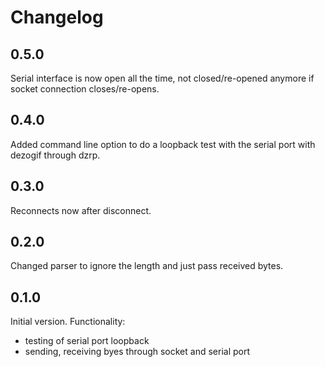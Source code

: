 # Changelog

## 0.5.0
Serial interface is now open all the time, not closed/re-opened anymore if socket connection closes/re-opens.

## 0.4.0
Added command line option to do a loopback test with the serial port with dezogif through dzrp.

## 0.3.0
Reconnects now after disconnect.

## 0.2.0
Changed parser to ignore the length and just pass received bytes.

## 0.1.0
Initial version.
Functionality:
- testing of serial port loopback
- sending, receiving byes through socket and serial port
